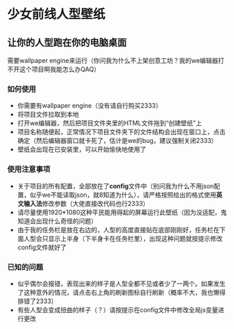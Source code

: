 # 少女前线人型壁纸

## 让你的人型跑在你的电脑桌面

需要wallpaper engine来运行（你问我为什么不上架创意工坊？我的we编辑器打不开这个项目啊我能怎么办QAQ）

### **如何使用**

- 你需要有wallpaper engine（没有请自行购买2333）
- 将项目文件拉取到本地
- 打开we编辑器，然后把项目文件夹里的HTML文件拖到“创建壁纸”上
- 项目名称随便起，正常情况下项目文件夹下的文件结构会出现在窗口上，点击确定（然后编辑器窗口就卡死了，估计是we的bug，建议强制关闭2333）
- 壁纸会出现在已安装里，可以开始愉快地使用了

### **使用注意事项**

- 关于项目的所有配置，全部放在了**config**文件中（别问我为什么不用json配置，似乎we不能读取json，就8知道为什么），请严格按照给出的格式使用**英文输入法**修改参数（大佬直接改代码也行2333）
- 请尽量使用1920*1080这种平民能用得起的屏幕运行此壁纸（因为没适配，鬼知道会出现什么奇怪的问题）
- 由于我的任务栏是放在右边的，人型的高度直接贴在底部刚刚好，任务栏在下面人型会只显示上半身（下半身卡在任务栏里），出现这种问题就按提示修改config文件就好了

### **已知的问题**

- 似乎偶尔会报错，表现出来的样子是人型全都不见或者少了一两个。如果发生了这种意外的情况，请点击右上角的刷新图标自行刷新（概率不大，我也懒得排错了2333）
- 有些人型会变成扭曲的样子（？）请按提示在config文件中修改全局js变量进行更改